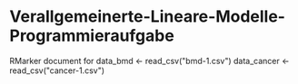 # Verallgemeinerte-Lineare-Modelle-Programmieraufgabe
RMarker document for data_bmd &lt;- read_csv("bmd-1.csv") data_cancer &lt;- read_csv("cancer-1.csv")
